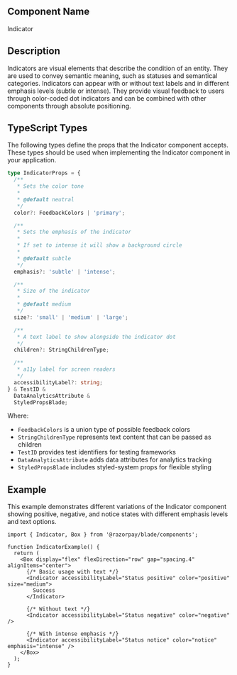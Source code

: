 ## Component Name

Indicator

## Description

Indicators are visual elements that describe the condition of an entity. They are used to convey semantic meaning, such as statuses and semantical categories. Indicators can appear with or without text labels and in different emphasis levels (subtle or intense). They provide visual feedback to users through color-coded dot indicators and can be combined with other components through absolute positioning.

## TypeScript Types

The following types define the props that the Indicator component accepts. These types should be used when implementing the Indicator component in your application.

```typescript
type IndicatorProps = {
  /**
   * Sets the color tone
   *
   * @default neutral
   */
  color?: FeedbackColors | 'primary';

  /**
   * Sets the emphasis of the indicator
   *
   * If set to intense it will show a background circle
   *
   * @default subtle
   */
  emphasis?: 'subtle' | 'intense';

  /**
   * Size of the indicator
   *
   * @default medium
   */
  size?: 'small' | 'medium' | 'large';

  /**
   * A text label to show alongside the indicator dot
   */
  children?: StringChildrenType;

  /**
   * a11y label for screen readers
   */
  accessibilityLabel?: string;
} & TestID &
  DataAnalyticsAttribute &
  StyledPropsBlade;
```

Where:

- `FeedbackColors` is a union type of possible feedback colors
- `StringChildrenType` represents text content that can be passed as children
- `TestID` provides test identifiers for testing frameworks
- `DataAnalyticsAttribute` adds data attributes for analytics tracking
- `StyledPropsBlade` includes styled-system props for flexible styling

## Example

This example demonstrates different variations of the Indicator component showing positive, negative, and notice states with different emphasis levels and text options.

```tsx
import { Indicator, Box } from '@razorpay/blade/components';

function IndicatorExample() {
  return (
    <Box display="flex" flexDirection="row" gap="spacing.4" alignItems="center">
      {/* Basic usage with text */}
      <Indicator accessibilityLabel="Status positive" color="positive" size="medium">
        Success
      </Indicator>

      {/* Without text */}
      <Indicator accessibilityLabel="Status negative" color="negative" />

      {/* With intense emphasis */}
      <Indicator accessibilityLabel="Status notice" color="notice" emphasis="intense" />
    </Box>
  );
}
```
